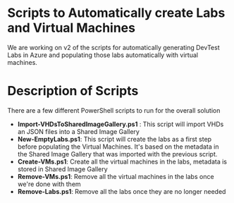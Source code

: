 # Scripts to Automatically create Labs and Virtual Machines 
We are working on v2 of the scripts for automatically generating DevTest Labs in Azure and populating those labs automatically with virtual machines.

# Description of Scripts
There are a few different PowerShell scripts to run for the overall solution
* **Import-VHDsToSharedImageGallery.ps1** : This script will import VHDs an JSON files into a Shared Image Gallery
* **New-EmptyLabs.ps1**:  This script will create the labs as a first step before populating the Virtual Machines.  It's based on the metadata in the Shared Image Gallery that was imported with the previous script.
* **Create-VMs.ps1**:  Create all the virtual machines in the labs, metadata is stored in Shared Image Gallery
* **Remove-VMs.ps1**:  Remove all the virtual machines in the labs once we're done with them
* **Remove-Labs.ps1**:  Remove all the labs once they are no longer needed

